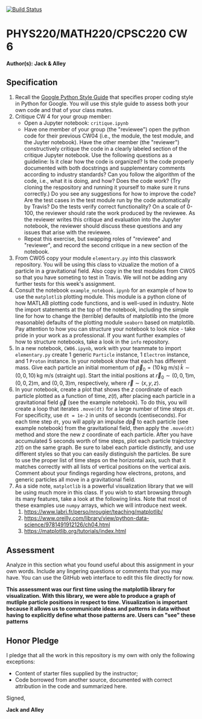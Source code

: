 [![Build Status](https://travis-ci.org/chapman-phys220-2018f/cw06-team-name.svg?branch=master)](https://travis-ci.org/chapman-phys220-2018f/cw06-team-name)

# PHYS220/MATH220/CPSC220 CW 6

**Author(s):** **Jack & Alley**

## Specification

1. Recall the [Google Python Style Guide](https://google.github.io/styleguide/pyguide.html) that specifies proper coding style in Python for Google. You will use this style guide to assess both your own code and that of your class mates.
1. Critique CW 4 for your group member:
    * Open a Jupyter notebook: ```critique.ipynb```
    * Have one member of your group (the "reviewee") open the python code for their previous CW04 (i.e., the module, the test module, and the Juyter notebook). Have the other member (the "reviewer") constructively critique the code in a clearly labeled section of the critique Jupyter notebook. Use the following questions as a guideline: Is it clear how the code is organized? Is the code properly documented with both docstrings and supplementary comments according to industry standards? Can you follow the algorithm of the code, i.e., what it is doing, and how? Does the code work? (Try cloning the respository and running it yourself to make sure it runs correctly.) Do you see any suggestions for how to improve the code? Are the test cases in the test module run by the code automatically by Travis? Do the tests verify correct functionality? On a scale of 0-100, the reviewer should rate the work produced by the reviewee. As the reviewer writes this critique and evaluation into the Jupyter notebook, the reviewer should discuss these questions and any issues that arise with the reviewee.
    * Repeat this exercise, but swapping roles of "reviewee" and "reviewer", and record the second critique in a new section of the notebook.
1. From CW05 copy your module ```elementary.py``` into this classwork repository. You will be using this class to vizualize the motion of a particle in a gravitational field. Also copy in the test modules from CW05 so that you have someting to test in Travis. We will not be adding any further tests for this week's assignment.
1. Consult the notebook ```example_notebook.ipynb``` for an example of how to use the ```matplotlib``` plotting module. This module is a python clone of how MATLAB plotting code functions, and is well-used in industry. Note the import statements at the top of the notebook, including the simple line for how to change the (terrible) defaults of matplotlib into the (more reasonable) defaults of the plotting module ```seaborn``` based on matplotlib. Pay attention to how you can structure your notebook to look nice - take pride in your work as a professional. If you want further examples of how to structure notebooks, take a look in the ```info``` repository.
1. In a new notebook, ```CW06.ipynb```, work with your teammate to import ```elementary.py``` create 1 generic ```Particle``` instance, 1 ```Electron``` instance, and 1 ```Proton``` instance. In your notebook show that each has different mass. Give each particle an initial momentum of $\vec{p}_0 = (10\,\text{kg m/s})\,\hat{k} \sim (0,\,0,\,10)\,\text{kg m/s}$ (straight up). Start the initial positions at $\vec{r}_0 \sim (0,\,0,\,1)\text{m}$, $(0,\,0,\,2)\text{m}$, and $(0,\,0,\,3)\text{m}$, respectively, where $\vec{r} \sim (x,\,y,\,z)$.
1. In your notebook, create a plot that shows the $z$ coordinate of each particle plotted as a function of time, $z(t)$, after placing each particle in a gravitational field $\vec{g}$ (see the example notebook). To do this, you will create a loop that iterates ```.move(dt)``` for a large number of time steps ```dt```. For specificity, use ```dt = 1e-2``` in units of seconds (centiseconds). For each time step ```dt```, you will apply an impulse $d\vec{p}$ to each particle (see example notebook) from the gravitational field, then apply the ```.move(dt)``` method and store the new $z$ coordinate of each particle. After you have accumulated $5$ seconds worth of time steps, plot each particle trajectory $z(t)$ on the same graph. Be sure to label each particle distinctly, and use different styles so that you can easily distinguish the particles. Be sure to use the proper list of time steps on the horizontal axis, such that it matches correctly with all lists of vertical positions on the vertical axis. Comment about your findings regarding how electrons, protons, and generic particles all move in a gravitational field.
1. As a side note, ```matplotlib``` is a powerful visualization library that we will be using much more in this class. If you wish to start browsing through its many features, take a look at the following links. Note that most of these examples use ```numpy``` arrays, which we will introduce next week.
    1. https://www.labri.fr/perso/nrougier/teaching/matplotlib/
    1. https://www.oreilly.com/library/view/python-data-science/9781491912126/ch04.html
    1. https://matplotlib.org/tutorials/index.html

## Assessment

Analyze in this section what you found useful about this assignment in your own words. Include any lingering questions or comments that you may have. You can use the GitHub web interface to edit this file directly for now.

**This assessment was our first time using the matplotlib library for visualization. With this library, we were able to produce a graph of mutliple particle positions in respect to time. Visualization is important because it allows us to communicate ideas and patterns in data without having to explicitly define what those patterns are. Users can "see" these patterns**

## Honor Pledge

I pledge that all the work in this repository is my own with only the following exceptions:

* Content of starter files supplied by the instructor;
* Code borrowed from another source, documented with correct attribution in the code and summarized here.

Signed,

**Jack and Alley**
